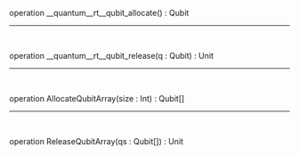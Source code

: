 operation __quantum__rt__qubit_allocate() : Qubit
&nbsp;

---

&nbsp;

operation __quantum__rt__qubit_release(q : Qubit) : Unit
&nbsp;

---

&nbsp;

operation AllocateQubitArray(size : Int) : Qubit[]
&nbsp;

---

&nbsp;

operation ReleaseQubitArray(qs : Qubit[]) : Unit
